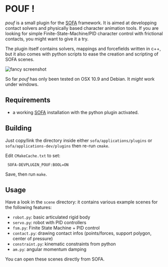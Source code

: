 POUF !
======

*pouf* is a small plugin for the [SOFA][sofa] framework. It is aimed
at developping contact solvers and physically based character
animation tools. If you are looking for simple
Finite-State-Machine/PID character control with frictional contacts,
you might want to give it a try.

The plugin itself contains solvers, mappings and forcefields written
in c++, but it also comes with python scripts to ease the creation and
scripting of SOFA scenes.

![fancy screenshot](https://raw.github.com/maxime-tournier/pouf/master/doc/screenshot.png)

So far *pouf* has only been tested on OSX 10.9 and Debian. It
*might* work under windows.

Requirements
------------

- a working [SOFA] installation with the python plugin activated.

Building
--------

Just copy/link the directory inside either `sofa/applications/plugins`
or `sofa/applications-dev/plugins` then re-run `cmake`.

Edit `CMakeCache.txt` to set:

	 SOFA-DEVPLUGIN_POUF:BOOL=ON

Save, then run `make`.

Usage
-----

Have a look in the `scene` directory: it contains various example
scenes for the following features:

- `robot.py`: basic articulated rigid body
- `servo.py`: robot with PID controllers
- `fsm.py`: Finite State Machine + PID control
- `contact.py`: drawing contact infos (points/forces, support polygon, center of pressure)
- `constraint.py`: kinematic constraints from python
- `am.py`: angular momentum damping 

You can open these scenes directly from SOFA.

[sofa]: http://www.sofa-framework.org/
